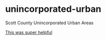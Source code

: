 # unincorporated-urban
Scott County Unincorporated Urban Areas

[This was super helpful](https://groups.google.com/forum/#!topic/leaflet-js/b9hLU8h5MBY)
